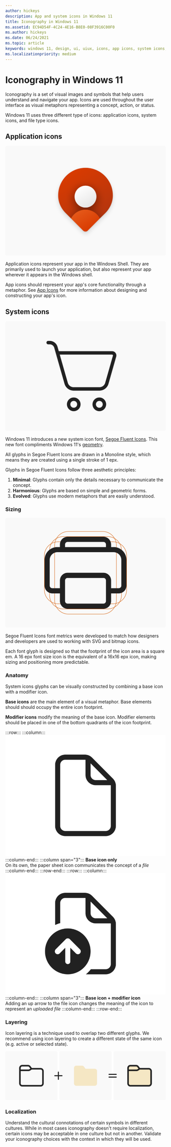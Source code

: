 ```yaml
---
author: hickeys
description: App and system icons in Windows 11
title: Iconography in Windows 11
ms.assetid: EC94D54F-4C24-4E16-B8E0-08F3916C00F0
ms.author: hickeys
ms.date: 06/24/2021
ms.topic: article
keywords: windows 11, design, ui, uiux, icons, app icons, system icons, segoe fluent icons, segoe
ms.localizationpriority: medium
---
```


# Iconography in Windows 11

Iconography is a set of visual images and symbols that help users understand and navigate your app. Icons are used throughout the user interface as visual metaphors representing a concept, action, or status.

Windows 11 uses three different type of icons: application icons, system icons, and file type icons.

## Application icons

![An abstract application icon for a hypothetical maps app](images/iconography_hero_1880.png)

Application icons represent your app in the Windows Shell. They are primarily used to launch your application, but also represent your app wherever it appears in the Windows shell.

App icons should represent your app's core functionality through a metaphor. See [App Icons](/windows/apps/design/style/iconography/overview) for more information about designing and constructing your app's icon.

## System icons

![A shopping cart icon from Segoe Fluent Icons](images/iconography_SystemIcons.svg)

Windows 11 introduces a new system icon font, [Segoe Fluent Icons](..\downloads\index.md#fonts). This new font compliments Windows 11's [geometry](geometry.md).

All glyphs in Segoe Fluent Icons are drawn in a Monoline style, which means they are created using a single stroke of 1 epx.

Glyphs in Segoe Fluent Icons follow three aesthetic principles:

1. **Minimal**: Glyphs contain only the details necessary to communicate the concept.
2. **Harmonious**: Glyphs are based on simple and geometric forms.
3. **Evolved**: Glyphs use modern metaphors that are easily understood.

### Sizing

![A properly sized printer icon](images/iconography_IconSizing.svg)

Segoe Fluent Icons font metrics were developed to match how designers and developers are used to working with SVG and bitmap icons.

Each font glyph is designed so that the footprint of the icon area is a square em.
A 16 epx font size icon is the equivalent of a 16x16 epx icon, making sizing and positioning more predictable.

### Anatomy

System icons glyphs can be visually constructed by combining a base icon with a modifier icon.

**Base icons** are the main element of a visual metaphor. Base elements should should occupy the entire icon footprint.

**Modifier icons** modify the meaning of the base icon. Modifier elements should be placed in one of the bottom quadrants of the icon footprint.

:::row:::
    :::column:::
        ![A file icon](images/iconography_Anatomy1.svg)
    :::column-end:::
    :::column span="3":::
        **Base icon only**<br>
        On its own, the paper sheet icon communicates the concept of a *file*
    :::column-end:::
:::row-end:::
:::row:::
    :::column:::
        ![A file icon overlayed with an up arrow icon](images/iconography_Anatomy2.svg)
    :::column-end:::
    :::column span="3":::
        **Base icon + modifier icon**<br>
        Adding an up arrow to the file icon changes the meaning of the icon to represent an *uploaded file*
    :::column-end:::
:::row-end:::

### Layering

Icon layering is a technique used to overlap two different glyphs. We recommend using icon layering to create a different state of the same icon (e.g. active or selected state).

![A black and white folder icon plus a beige folder icon with no outlines equals a beige folder icon with a black outline](images/iconography_IconLayering.svg)

### Localization

Understand the cultural connotations of certain symbols in different cultures. While in most cases iconography doesn't require localization, certain icons may be acceptable in one culture but not in another. Validate your iconography choices with the context in which they will be used.